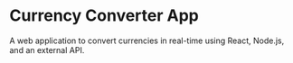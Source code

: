 # Currency Converter App
A web application to convert currencies in real-time using React, Node.js, and an external API.

